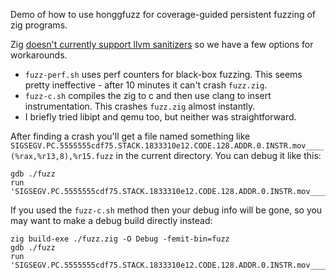 Demo of how to use honggfuzz for coverage-guided persistent fuzzing of zig programs.

Zig [doesn't currently support llvm sanitizers](https://github.com/ziglang/zig/issues/5484) so we have a few options for workarounds.

* `fuzz-perf.sh` uses perf counters for black-box fuzzing. This seems pretty ineffective - after 10 minutes it can't crash `fuzz.zig`.
* `fuzz-c.sh` compiles the zig to c and then use clang to insert instrumentation. This crashes `fuzz.zig` almost instantly.
* I briefly tried libipt and qemu too, but neither was straightforward.

After finding a crash you'll get a file named something like `SIGSEGV.PC.5555555cdf75.STACK.1833310e12.CODE.128.ADDR.0.INSTR.mov____(%rax,%r13,8),%r15.fuzz` in the current directory. You can debug it like this:

```
gdb ./fuzz
run 'SIGSEGV.PC.5555555cdf75.STACK.1833310e12.CODE.128.ADDR.0.INSTR.mov____(%rax,%r13,8),%r15.fuzz'
```

If you used the `fuzz-c.sh` method then your debug info will be gone, so you may want to make a debug build directly instead:

```
zig build-exe ./fuzz.zig -O Debug -femit-bin=fuzz
gdb ./fuzz
run 'SIGSEGV.PC.5555555cdf75.STACK.1833310e12.CODE.128.ADDR.0.INSTR.mov____(%rax,%r13,8),%r15.fuzz'
```